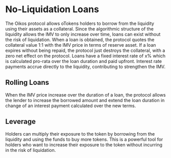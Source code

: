 # No-Liquidation Loans

The Oikos protocol allows oTokens holders to borrow from the liquidity using their assets as a collateral. Since the algorithmic structure of the liquidity allows the IMV to only increase over time, loans can exist without the risk of liquidation. When a loan is obtained, the protocol quotes the collateral value 1:1 with the IMV price in terms of reserve asset. If a loan expires without being repaid, the protocol just destroys the collateral, with a zero net effect on the protocol. Loans have a fixed interest rate of x% which is calculated pro-rata over the loan duration and paid upfront. Interest rate payments accrue directly to the liquidity, contributing to strengthen the IMV.  

## Rolling Loans
When the IMV price increase over the duration of a loan, the protocol allows the lender to increase the borrowed amount and extend the loan duration in change of an interest payment calculated over the new terms.

## Leverage
Holders can multiply their exposure to the token by borrowing from the liquidity and using the funds to buy more tokens. This is a powerful tool for holders who want to increase their exposure to the token without incurring in the risk of liquidation. 